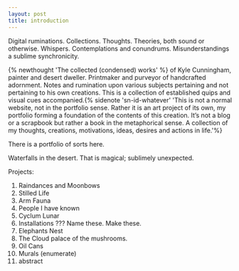 ```yaml
---
layout: post
title: introduction  
---
```


Digital ruminations. 
Collections. 
Thoughts. 
Theories, both sound or otherwise. 
Whispers. 
Contemplations and conundrums.  Misunderstandings a sublime synchronicity. 

{% newthought 'The collected (condensed) works' %} of Kyle Cunningham, painter and desert dweller.  Printmaker and purveyor of handcrafted adornment. Notes and rumination upon various subjects pertaining and not pertaining to his own creations.  This is a collection of established quips and visual cues accompanied.{% sidenote 'sn-id-whatever' 'This is not a normal website, not in the portfolio sense.  Rather it is an art project of its own, my portfolio forming a foundation of the contents of this creation.  It’s not a blog or a scrapbook but rather a book in the metaphorical sense.  A collection of my thoughts, creations, motivations, ideas, desires and actions in life.'%}
 


There is a portfolio of sorts here. 


Waterfalls in the desert.  That is magical; sublimely unexpected. 

Projects: 
1) Raindances and Moonbows
2) Stilled Life
3) Arm Fauna
4) People I have known
5) Cyclum Lunar
6) Installations ??? Name these. Make these. 
7) Elephants Nest
8) The Cloud palace of the mushrooms. 
9) Oil Cans
10) Murals (enumerate)
11) abstract
